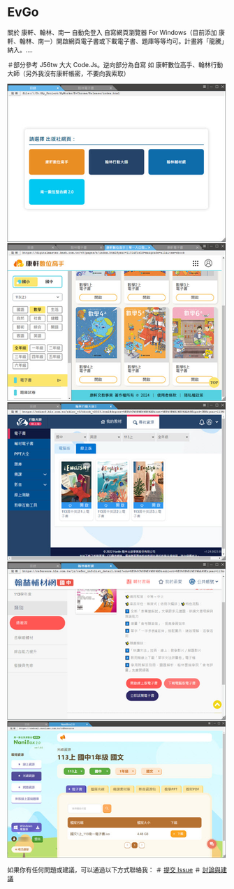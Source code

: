# EvGo
關於 康軒、翰林、南一 自動免登入 自寫網頁瀏覽器 For Windows（目前添加 康軒、翰林、南一）開啟網頁電子書或下載電子書、題庫等等均可。計畫將「龍騰」納入。....

＃部分參考 J56tw 大大 Code.Js。逆向部分為自寫 如 康軒數位高手、翰林行動大師（另外我沒有康軒帳密，不要向我索取）

<img src="screenshot/fRoot.jpg" alt="主畫面" width="500"><img src="screenshot/fknsh.jpg" alt="康軒數位高手" width="500"><img src="screenshot/fhle.jpg" alt="翰林行動大師]" width="500"><img src="screenshot/fhleref.jpg" alt="翰林輔材網" width="500"><img src="screenshot/fnani.jpg?233" alt="南一數位資源" width="500">

如果你有任何問題或建議，可以通過以下方式聯絡我：
＃ [提交 Issue](https://github.com/evonisme/EvGo/issues)
＃ [討論與建議](https://github.com/evonisme/EvGo/discussions)
